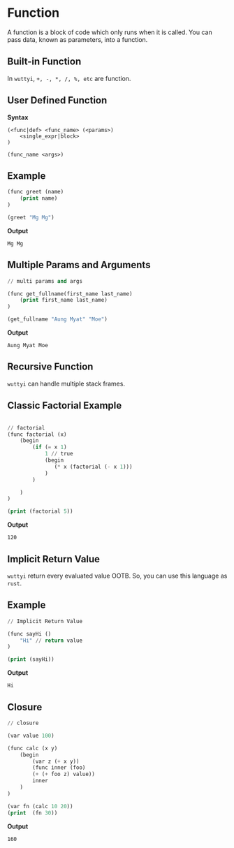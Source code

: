 # Function

A function is a block of code which only runs when it is called. You can pass data, known as parameters, into a
function.

## Built-in Function

In `wuttyi`, `+, -, *, /, %, etc` are function.

## User Defined Function

**Syntax**

```
(<func|def> <func_name> (<params>)
    <single_expr|block>
)

(func_name <args>) 
```

## Example

```lisp
(func greet (name)
    (print name)
)

(greet "Mg Mg")
```

**Output**

```
Mg Mg
```

## Multiple Params and Arguments

```lisp
// multi params and args

(func get_fullname(first_name last_name)
    (print first_name last_name)
)

(get_fullname "Aung Myat" "Moe")
```

**Output**

```
Aung Myat Moe
```

## Recursive Function

`wuttyi` can handle multiple stack frames.

## Classic Factorial Example

```lisp

// factorial
(func factorial (x)
    (begin
        (if (= x 1)
            1 // true
            (begin
               (* x (factorial (- x 1)))
            )
        )

    )
)

(print (factorial 5))
```

**Output**

```
120
```

## Implicit Return Value

`wuttyi` return every evaluated value OOTB. So, you can use this language as `rust`.

## Example

```lisp
// Implicit Return Value

(func sayHi ()
    "Hi" // return value
)

(print (sayHi))
```

**Output**

```
Hi
```


## Closure

```lisp
// closure

(var value 100)

(func calc (x y)
    (begin
        (var z (+ x y))
        (func inner (foo)
        (+ (+ foo z) value))
        inner
    )
)

(var fn (calc 10 20))
(print  (fn 30))
```

**Output**

```
160
```